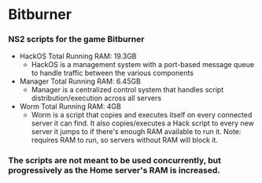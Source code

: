 # Bitburner
### NS2 scripts for the game Bitburner
- HackOS Total Running RAM: 19.3GB
  - HackOS is a management system with a port-based message queue to handle traffic between the various components
- Manager Total Running RAM: 6.45GB
  - Manager is a centralized control system that handles script distribution/execution across all servers
- Worm Total Running RAM: 4GB
  - Worm is a script that copies and executes itself on every connected server it can find. It also copies/executes a Hack script to every new server it jumps to if there's enough RAM available to run it. Note: requires RAM to run, so servers without RAM will block it.

### The scripts are not meant to be used concurrently, but progressively as the Home server's RAM is increased.
